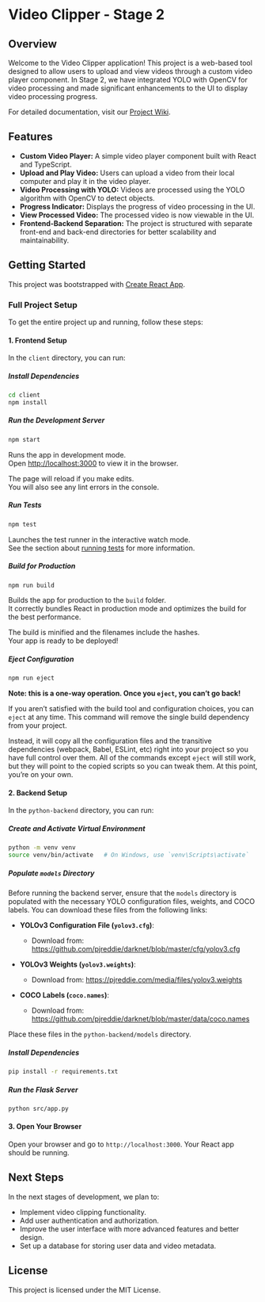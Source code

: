# Video Clipper - Stage 2

## Overview

Welcome to the Video Clipper application! This project is a web-based tool designed to allow users to upload and view videos through a custom video player component. In Stage 2, we have integrated YOLO with OpenCV for video processing and made significant enhancements to the UI to display video processing progress.

For detailed documentation, visit our [Project Wiki](https://github.com/raihanvaheed/Video-Clipper-App/wiki).

## Features

- **Custom Video Player:** A simple video player component built with React and TypeScript.
- **Upload and Play Video:** Users can upload a video from their local computer and play it in the video player.
- **Video Processing with YOLO:** Videos are processed using the YOLO algorithm with OpenCV to detect objects.
- **Progress Indicator:** Displays the progress of video processing in the UI.
- **View Processed Video:** The processed video is now viewable in the UI.
- **Frontend-Backend Separation:** The project is structured with separate front-end and back-end directories for better scalability and maintainability.

## Getting Started

This project was bootstrapped with [Create React App](https://github.com/facebook/create-react-app).

### Full Project Setup

To get the entire project up and running, follow these steps:

#### 1. Frontend Setup

In the `client` directory, you can run:

##### Install Dependencies

```bash
cd client
npm install
```

##### Run the Development Server

```bash
npm start
```

Runs the app in development mode.\
Open [http://localhost:3000](http://localhost:3000) to view it in the browser.

The page will reload if you make edits.\
You will also see any lint errors in the console.

##### Run Tests

```bash
npm test
```

Launches the test runner in the interactive watch mode.\
See the section about [running tests](https://facebook.github.io/create-react-app/docs/running-tests) for more information.

##### Build for Production

```bash
npm run build
```

Builds the app for production to the `build` folder.\
It correctly bundles React in production mode and optimizes the build for the best performance.

The build is minified and the filenames include the hashes.\
Your app is ready to be deployed!

##### Eject Configuration

```bash
npm run eject
```

**Note: this is a one-way operation. Once you `eject`, you can’t go back!**

If you aren’t satisfied with the build tool and configuration choices, you can `eject` at any time. This command will remove the single build dependency from your project.

Instead, it will copy all the configuration files and the transitive dependencies (webpack, Babel, ESLint, etc) right into your project so you have full control over them. All of the commands except `eject` will still work, but they will point to the copied scripts so you can tweak them. At this point, you’re on your own.

#### 2. Backend Setup

In the `python-backend` directory, you can run:

##### Create and Activate Virtual Environment

```bash
python -m venv venv
source venv/bin/activate   # On Windows, use `venv\Scripts\activate`
```

##### Populate `models` Directory

Before running the backend server, ensure that the `models` directory is populated with the necessary YOLO configuration files, weights, and COCO labels. You can download these files from the following links:

- **YOLOv3 Configuration File (`yolov3.cfg`)**:
  - Download from: https://github.com/pjreddie/darknet/blob/master/cfg/yolov3.cfg

- **YOLOv3 Weights (`yolov3.weights`)**:
  - Download from: https://pjreddie.com/media/files/yolov3.weights

- **COCO Labels (`coco.names`)**:
  - Download from: https://github.com/pjreddie/darknet/blob/master/data/coco.names

Place these files in the `python-backend/models` directory.

##### Install Dependencies

```bash
pip install -r requirements.txt
```

##### Run the Flask Server

```bash
python src/app.py
```

#### 3. Open Your Browser

Open your browser and go to `http://localhost:3000`. Your React app should be running.

## Next Steps

In the next stages of development, we plan to:

- Implement video clipping functionality.
- Add user authentication and authorization.
- Improve the user interface with more advanced features and better design.
- Set up a database for storing user data and video metadata.

## License

This project is licensed under the MIT License.
